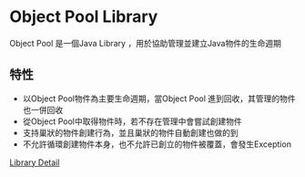 # Object Pool Library

Object Pool 是一個Java Library ，用於協助管理並建立Java物件的生命週期

## 特性
- 以Object Pool物件為主要生命週期，當Object Pool 進到回收，其管理的物件也一併回收
- 從Object Pool中取得物件時，若不存在管理中會嘗試創建物件
- 支持巢狀的物件創建行為，並且巢狀的物件自動創建也做的到
- 不允許循環創建物件本身，也不允許已創立的物件被覆蓋，會發生Exception

[Library Detail](/maven-lib/README.md)

